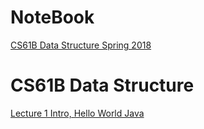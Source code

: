 # NoteBook

[CS61B Data Structure Spring 2018](#CS61B_data_structure)

# CS61B Data Structure
[Lecture 1 Intro, Hello World Java](../../issues/79)
